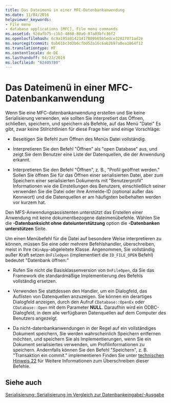 ```yaml
---
title: Das Dateimenü in einer MFC-Datenbankanwendung
ms.date: 11/04/2016
helpviewer_keywords:
- File menu
- database applications [MFC], File menu commands
ms.assetid: 92dafb75-c1b3-4860-80a0-87a83bfc36f2
ms.openlocfilehash: 6c9a195a81423417809b65b5edce32027071ad2e
ms.sourcegitcommit: 0ab61bc3d2b6cfbd52a16c6ab2b97a8ea1864f12
ms.translationtype: MT
ms.contentlocale: de-DE
ms.lasthandoff: 04/23/2019
ms.locfileid: "62405780"
---
```

# <a name="file-menu-in-an-mfc-database-application"></a>Das Dateimenü in einer MFC-Datenbankanwendung

Wenn Sie eine MFC-datenbankanwendung erstellen und Sie keine Serialisierung verwenden, wie sollten Sie interpretiert das Öffnen, schließen, speichern, und speichern als Befehle, auf das Menü "Datei" Es gibt, zwar keine Stilrichtlinien für diese Frage hier sind einige Vorschläge:

- Beseitigen Sie Befehl zum Öffnen des Menüs Datei vollständig.

- Interpretieren Sie den Befehl "Öffnen" als "open Database" aus, und zeigt Sie dem Benutzer eine Liste der Datenquellen, die der Anwendung erkannt.

- Interpretieren Sie den Befehl "Öffnen", z. B., "Profil geöffnet werden." Sollen Sie öffnen Sie für das Öffnen einer serialisierten Datei, aber zum Speichern einer serialisierten Dokuments mit "Benutzerprofil" Informationen wie die Einstellungen des Benutzers, einschließlich seiner verwenden Sie die Datei oder ihre Anmelde-ID (optional außer das Kennwort) und die Datenquellen er am häufigsten beibehalten werden vor kurzem hat.

Den MFS-Anwendungsassistenten unterstützt das Erstellen einer Anwendung mit keine dokumentbezogene dateimenübefehle. Wählen Sie die **-Datenbanksicht ohne dateiunterstützung** option die **-Datenbanken unterstützen** Seite.

Um einen Menübefehl für die Datei auf besondere Weise interpretieren zu können, müssen Sie eine oder mehrere Befehlshandler, überschreiben, meist in Ihre `CWinApp`-abgeleitete Klasse. Angenommen, Sie vollständig außer Kraft setzen `OnFileOpen` (implementiert die `ID_FILE_OPEN` Befehl) bedeutet "Datenbank öffnen:"

- Rufen Sie nicht die Basisklassenversion von `OnFileOpen`, da Sie das Framework die standardmäßige Implementierung des Befehls vollständig ersetzen.

- Verwenden Sie stattdessen den Handler, um ein Dialogfeld, das Auflisten von Datenquellen anzuzeigen. Sie können ein derartiges Dialogfeld anzeigen, durch den Aufruf `CDatabase::OpenEx` oder `CDatabase::Open` mit dem Parameter **NULL**. Daraufhin wird ein ODBC-Dialogfeld, in dem alle verfügbaren Datenquellen auf dem Computer des Benutzers angezeigt.

- Da nicht-datenbankanwendungen in der Regel auf ein vollständiges Dokument speichern, Sie werden wahrscheinlich Speichern entfernen möchten, und speichern Sie als Implementierungen, wenn Sie ein Dokument serialisiertes verwenden, um Profilinformationen zu speichern. Andernfalls können Sie den Befehl "Speichern", z. B. "Transaktion ein commit." implementieren Finden Sie unter [technischen Hinweis 22](../mfc/tn022-standard-commands-implementation.md) für Weitere Informationen zum Überschreiben dieser Befehle.

## <a name="see-also"></a>Siehe auch

[Serialisierung: Serialisierung im Vergleich zur Datenbankeingabe/-Ausgabe](../mfc/serialization-serialization-vs-database-input-output.md)
